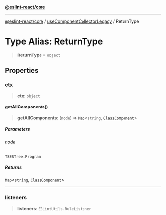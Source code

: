 [**@eslint-react/core**](../../../../README.md)

***

[@eslint-react/core](../../../../README.md) / [useComponentCollectorLegacy](../README.md) / ReturnType

# Type Alias: ReturnType

> **ReturnType** = `object`

## Properties

### ctx

> **ctx**: `object`

#### getAllComponents()

> **getAllComponents**: (`node`) => [`Map`](https://developer.mozilla.org/docs/Web/JavaScript/Reference/Global_Objects/Map)\<`string`, [`ClassComponent`](../../../../interfaces/ClassComponent.md)\>

##### Parameters

###### node

`TSESTree.Program`

##### Returns

[`Map`](https://developer.mozilla.org/docs/Web/JavaScript/Reference/Global_Objects/Map)\<`string`, [`ClassComponent`](../../../../interfaces/ClassComponent.md)\>

***

### listeners

> **listeners**: `ESLintUtils.RuleListener`
